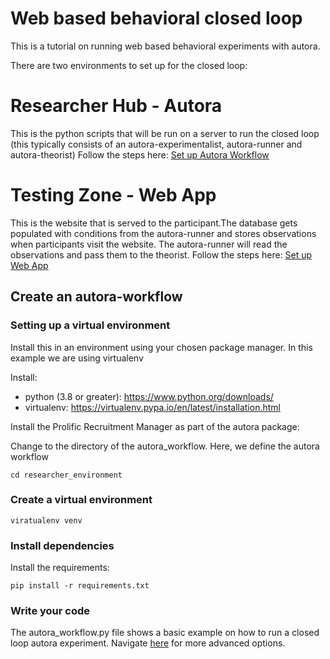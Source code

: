 # Web based behavioral closed loop

This is a tutorial on running web based behavioral experiments with autora.

There are two environments to set up for the closed loop:

# Researcher Hub - Autora
This is the python scripts that will be run on a server to run the closed loop (this typically consists of an autora-experimentalist, autora-runner and autora-theorist)
Follow the steps here: [Set up Autora Workflow](researcher_hub/README.md)

# Testing Zone - Web App
This is the website that is served to the participant.The database gets populated with conditions from the autora-runner and stores observations when participants visit the website. The autora-runner will read the observations and pass them to the theorist.
Follow the steps here: [Set up Web App](testing_zone/README.md)


## Create an autora-workflow

### Setting up a virtual environment

Install this in an environment using your chosen package manager. In this example we are using virtualenv

Install:

- python (3.8 or greater): https://www.python.org/downloads/
- virtualenv: https://virtualenv.pypa.io/en/latest/installation.html

Install the Prolific Recruitment Manager as part of the autora package:

Change to the directory of the autora_workflow. Here, we define the autora workflow

```shell
cd researcher_environment
```

### Create a virtual environment

```shell
viratualenv venv
```

### Install dependencies

Install the requirements:

```shell
pip install -r requirements.txt
```

### Write your code

The autora_workflow.py file shows a basic example on how to run a closed loop autora experiment. Navigate [here](https://autoresearch.github.io/autora/) for more advanced options.

